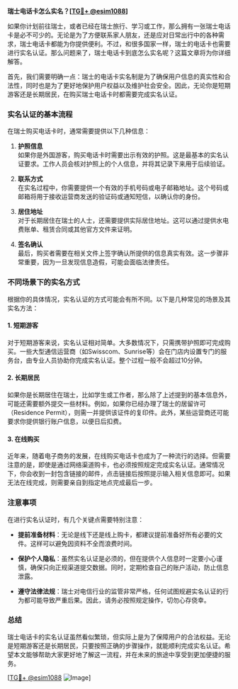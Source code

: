 **瑞士电话卡怎么实名？[[TG💪+ @esim1088](https://t.me/s/esim1088)]**

如果你计划前往瑞士，或者已经在瑞士旅行、学习或工作，那么拥有一张瑞士电话卡是必不可少的。无论是为了方便联系家人朋友，还是应对日常出行中的各种需求，瑞士电话卡都能为你提供便利。不过，和很多国家一样，瑞士的电话卡也需要进行实名认证。那么问题来了，瑞士电话卡到底怎么实名呢？这篇文章将为你详细解答。

首先，我们需要明确一点：瑞士的电话卡实名制是为了确保用户信息的真实性和合法性，同时也是为了更好地保护用户权益以及维护社会安全。因此，无论你是短期游客还是长期居民，在购买瑞士电话卡时都需要完成实名认证。

### 实名认证的基本流程

在瑞士购买电话卡时，通常需要提供以下几种信息：

1. **护照信息**  
   如果你是外国游客，购买电话卡时需要出示有效的护照。这是最基本的实名认证要求。工作人员会核对护照上的个人信息，并将其记录下来用于后续验证。

2. **联系方式**  
   在实名过程中，你需要提供一个有效的手机号码或电子邮箱地址。这个号码或邮箱将用于接收运营商发送的验证码或通知短信，以确认你的身份。

3. **居住地址**  
   对于长期居住在瑞士的人士，还需要提供实际居住地址。这可以通过提供水电费账单、租赁合同或其他官方文件来证明。

4. **签名确认**  
   最后，购买者需要在相关文件上签字确认所提供的信息真实有效。这一步骤非常重要，因为一旦发现信息造假，可能会面临法律责任。

### 不同场景下的实名方式

根据你的具体情况，实名认证的方式可能会有所不同。以下是几种常见的场景及其实名方法：

#### 1. 短期游客

对于短期游客来说，实名认证相对简单。大多数情况下，只需携带护照即可完成购买。一些大型通信运营商（如Swisscom、Sunrise等）会在门店内设置专门的服务台，由专业人员协助你完成实名认证。整个过程一般不会超过10分钟。

#### 2. 长期居民

如果你是长期居住在瑞士，比如学生或工作者，那么除了上述提到的基本信息外，可能还需要额外提交一些材料。例如，如果你已经办理了瑞士的居留许可（Residence Permit），则需一并提供该证件的复印件。此外，某些运营商还可能要求你提供银行账户信息，以便日后扣费。

#### 3. 在线购买

近年来，随着电子商务的发展，在线购买电话卡也成为了一种流行的选择。但需要注意的是，即使是通过网络渠道购卡，也必须按照规定完成实名认证。通常情况下，你会收到一封包含链接的邮件，点击链接后按照提示输入相关信息即可。如果无法在线完成，则需要亲自到指定地点完成最后一步。

### 注意事项

在进行实名认证时，有几个关键点需要特别注意：

- **提前准备材料**：无论是线下还是线上购卡，都建议提前准备好所有必要的文件。这样可以避免因资料不全而浪费时间。
  
- **保护个人隐私**：虽然实名认证是必须的，但在提供个人信息时一定要小心谨慎，确保只向正规渠道提交数据。同时，定期检查自己的账户活动，防止信息泄露。

- **遵守法律法规**：瑞士对电信行业的监管非常严格，任何试图规避实名认证的行为都可能导致严重后果。因此，请务必按照规定操作，切勿心存侥幸。

### 总结

瑞士电话卡的实名认证虽然看似繁琐，但实际上是为了保障用户的合法权益。无论是短期游客还是长期居民，只要按照正确的步骤操作，就能顺利完成实名认证。希望本文能够帮助大家更好地了解这一流程，并在未来的旅途中享受到更加便捷的服务。

[[TG💪+ @esim1088](https://t.me/s/esim1088) ![Image](https://i.postimg.cc/4NQfJmqS/Snipaste-2025-05-13-00-14-12.png)]